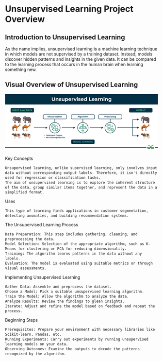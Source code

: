
# Unsupervised Learning Project Overview

## Introduction to Unsupervised Learning
As the name implies, unsupervised learning is a machine learning technique in which models are not supervised by a training dataset. Instead, models discover hidden patterns and insights in the given data. It can be compared to the learning process that occurs in the human brain when learning something new.

## Visual Overview of Unsupervised Learning
<img src="Unsupervised-learning.png" width="600">

Key Concepts

    Unsupervised learning, unlike supervised learning, only involves input data without corresponding output labels. Therefore, it isn't directly used for regression or classification tasks.
    The aim of unsupervised learning is to explore the inherent structure of the data, group similar items together, and represent the data in a simplified format.

Uses

    This type of learning finds applications in customer segmentation, detecting anomalies, and building recommendation systems.

The Unsupervised Learning Process

    Data Preparation: This step includes gathering, cleaning, and preprocessing the data.
    Model Selection: Selection of the appropriate algorithm, such as K-Means for clustering or PCA for reducing dimensionality.
    Training: The algorithm learns patterns in the data without any labels.
    Evaluation: The model is evaluated using suitable metrics or through visual assessments.

Implementing Unsupervised Learning

    Gather Data: Assemble and preprocess the dataset.
    Choose a Model: Pick a suitable unsupervised learning algorithm.
    Train the Model: Allow the algorithm to analyze the data.
    Analyze Results: Review the findings to glean insights.
    Iterate: Adjust and refine the model based on feedback and repeat the process.

Beginning Steps

    Prerequisites: Prepare your environment with necessary libraries like Scikit-learn, Pandas, etc.
    Running Experiments: Carry out experiments by running unsupervised learning models on your data.
    Observing Outcomes: Examine the outputs to decode the patterns recognized by the algorithm.


